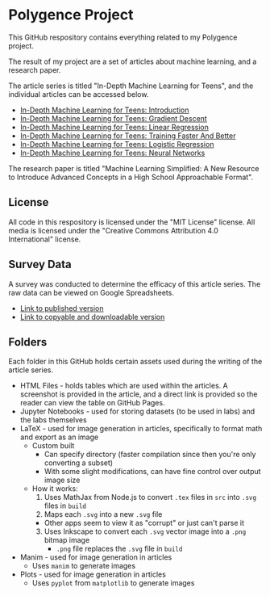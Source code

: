 # Polygence Project
This GitHub respository contains everything related to my Polygence project.

The result of my project are a set of articles about machine learning, and a research paper.

The article series is titled "In-Depth Machine Learning for Teens", and the individual articles can be accessed below.
- [In-Depth Machine Learning for Teens: Introduction](https://medium.com/@endothermic-dragon/in-depth-machine-learning-for-teens-introduction-559e07fe6c78)
- [In-Depth Machine Learning for Teens: Gradient Descent](https://medium.com/@endothermic-dragon/in-depth-machine-learning-for-teens-gradient-descent-ce2d0370303c)
- [In-Depth Machine Learning for Teens: Linear Regression](https://medium.com/@endothermic-dragon/in-depth-machine-learning-for-teens-linear-regression-d66db85c8f3a)
- [In-Depth Machine Learning for Teens: Training Faster And Better](https://medium.com/@endothermic-dragon/in-depth-machine-learning-for-teens-training-faster-and-better-93f35bb263e3)
- [In-Depth Machine Learning for Teens: Logistic Regression](https://medium.com/@endothermic-dragon/in-depth-machine-learning-for-teens-logistic-regression-3e9b86102482)
- [In-Depth Machine Learning for Teens: Neural Networks](https://medium.com/@endothermic-dragon/in-depth-machine-learning-for-teens-neural-networks-ded1af6a84de)

The research paper is titled "Machine Learning Simplified:
A New Resource to Introduce Advanced Concepts
in a High School Approachable Format".

## License
All code in this respository is licensed under the "MIT License" license. All media is licensed under the "Creative Commons Attribution 4.0 International" license.

## Survey Data
A survey was conducted to determine the efficacy of this article series. The raw data can be viewed on Google Spreadsheets.
- [Link to published version](https://docs.google.com/spreadsheets/d/e/2PACX-1vQ4FkiR-W5BWaTlzzs4rtWSXPva6P8srhmtekCcg7pXdHynkoLrSi_AwWxOcSc1OkCRKB63UyjFu94s/pubhtml)
- [Link to copyable and downloadable version](https://docs.google.com/spreadsheets/d/1cv4CYCXmYwg2qu2BBy-XX7fPDgA6nNRk-ZihCLghCgY/edit?usp=sharing)

## Folders
Each folder in this GitHub holds certain assets used during the writing of the article series.
- HTML Files - holds tables which are used within the articles. A screenshot is provided in the article, and a direct link is provided so the reader can view the table on GitHub Pages.
- Jupyter Notebooks - used for storing datasets (to be used in labs) and the labs themselves
- LaTeX - used for image generation in articles, specifically to format math and export as an image
  - Custom built
    - Can specify directory (faster compilation since then you're only converting a subset)
    - With some slight modifications, can have fine control over output image size
  - How it works:
    1. Uses MathJax from Node.js to convert `.tex` files in `src` into `.svg` files in `build`
    2. Maps each `.svg` into a new `.svg` file
      - Other apps seem to view it as "corrupt" or just can't parse it
    3. Uses Inkscape to convert each `.svg` vector image into a `.png` bitmap image
       - `.png` file replaces the `.svg` file in `build`
- Manim - used for image generation in articles
  - Uses `manim` to generate images
- Plots - used for image generation in articles
  - Uses `pyplot` from `matplotlib` to generate images